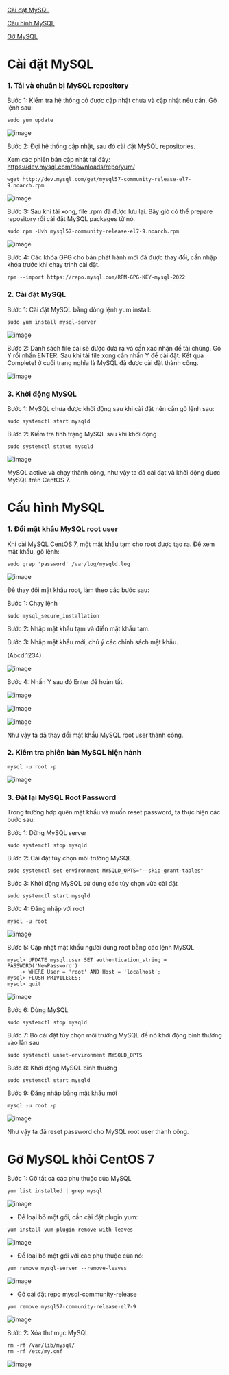 [Cài đặt MySQL](#caidat)

[Cấu hình MySQL](#cauhinh)

[Gỡ MySQL](#go)

<a name="caidat"></a>
# Cài đặt MySQL

### 1. Tải và chuẩn bị MySQL repository

Bước 1: Kiểm tra hệ thống có được cập nhật chưa và cập nhật nếu cần. Gõ lệnh sau:

```
sudo yum update
```

![image](https://user-images.githubusercontent.com/111716161/190305052-5b5a345b-8373-4a2f-b3c0-55fc9fcaebe9.png)

Bước 2: Đợi hệ thống cập nhật, sau đó cài đặt MySQL repositories. 

Xem các phiên bản cập nhật tại đây: https://dev.mysql.com/downloads/repo/yum/

```
wget http://dev.mysql.com/get/mysql57-community-release-el7-9.noarch.rpm
```

![image](https://user-images.githubusercontent.com/111716161/190305141-91fd9651-92fa-43dc-b6ab-3389eb31e0ce.png)

Bước 3: Sau khi tải xong, file .rpm đã được lưu lại. Bây giờ có thể prepare repository rồi cài đặt MySQL packages từ nó.

```
sudo rpm -Uvh mysql57-community-release-el7-9.noarch.rpm
```

![image](https://user-images.githubusercontent.com/111716161/190305229-7689acc6-3724-47f3-b9bf-33e0058e3269.png)

Bước 4: Các khóa GPG cho bản phát hành mới đã được thay đổi, cần nhập khóa trước khi chạy trình cài đặt.

```
rpm --import https://repo.mysql.com/RPM-GPG-KEY-mysql-2022
```

### 2. Cài đặt MySQL

Bước 1: Cài đặt MySQL bằng dòng lệnh yum install:

```
sudo yum install mysql-server
```

![image](https://user-images.githubusercontent.com/111716161/190305498-a3747c0c-0d3c-485c-97eb-63bbf7f9ae1d.png)

Bước 2: Danh sách file cài sẽ được đưa ra và cần xác nhận để tải chúng. Gõ Y rồi nhấn ENTER. Sau khi tải file xong cần nhấn Y để cài đặt. Kết quả Complete! ở cuối trang nghĩa là MySQL đã được cài đặt thành công. 

![image](https://user-images.githubusercontent.com/111716161/190308070-5ba52174-5fba-46dc-a69e-fae1f4a80ac1.png)

### 3. Khởi động MySQL 

Bước 1: MySQL chưa được khởi động sau khi cài đặt nên cần gõ lệnh sau:

```
sudo systemctl start mysqld
```

Bước 2: Kiểm tra tình trạng MySQL sau khi khởi động

```
sudo systemctl status mysqld
```

![image](https://user-images.githubusercontent.com/111716161/190308798-7caaa17a-6026-4a93-8c9a-d6c27212006f.png)

MySQL active và chạy thành công, như vậy ta đã cài đạt và khởi động được MySQL trên CentOS 7.

<a name="cauhinh"></a>

# Cấu hình MySQL

### 1. Đổi mật khẩu MySQL root user

Khi cài MySQL CentOS 7, một mật khẩu tạm cho root được tạo ra. Để xem mật khẩu, gõ lệnh:

```
sudo grep 'password' /var/log/mysqld.log
```

![image](https://user-images.githubusercontent.com/111716161/190309405-e0208358-e767-4c8c-aac1-a2eeb76ee066.png)

Để thay đổi mật khẩu root, làm theo các bước sau:

Bước 1: Chạy lệnh

```
sudo mysql_secure_installation
```

Bước 2: Nhập mật khẩu tạm và điền mật khẩu tạm.

Bước 3: Nhập mật khẩu mới, chú ý các chính sách mật khẩu. 

(Abcd.1234)

![image](https://user-images.githubusercontent.com/111716161/190310085-0b926337-933a-475b-88b8-ad2d7e88e24b.png)

Bước 4: Nhấn Y sau đó Enter để hoàn tất.

![image](https://user-images.githubusercontent.com/111716161/190310612-3d3aa6bb-5871-4586-8f44-b181578acaf3.png)

![image](https://user-images.githubusercontent.com/111716161/190310646-232b1461-6005-4cbe-81aa-2f9f8575f078.png)

![image](https://user-images.githubusercontent.com/111716161/190310687-cf1b3cd1-6563-4aca-a0e2-f29be4eb50dc.png)

Như vậy ta đã thay đổi mật khẩu MySQL root user thành công. 

### 2. Kiểm tra phiên bản MySQL hiện hành

```
mysql -u root -p
```

![image](https://user-images.githubusercontent.com/111716161/190310871-3dfd2072-6609-4f6a-af5f-372a161dfd41.png)

### 3. Đặt lại MySQL Root Password

Trong trường hợp quên mật khẩu và muốn reset password, ta thực hiện các bước sau:

Bước 1: Dừng MySQL server

```
sudo systemctl stop mysqld
```

Bước 2: Cài đặt tùy chọn môi trường MySQL

```
sudo systemctl set-environment MYSQLD_OPTS="--skip-grant-tables"
```

Bước 3: Khởi động MySQL sử dụng các tùy chọn vừa cài đặt

```
sudo systemctl start mysqld
```

Bước 4: Đăng nhập với root

```
mysql -u root
```

![image](https://user-images.githubusercontent.com/111716161/190318241-592073c3-a7b5-4a27-a892-300f29e60da0.png)

Bước 5: Cập nhật mật khẩu người dùng root bằng các lệnh MySQL

```
mysql> UPDATE mysql.user SET authentication_string = PASSWORD('NewPassword')
    -> WHERE User = 'root' AND Host = 'localhost';
mysql> FLUSH PRIVILEGES;
mysql> quit
```

![image](https://user-images.githubusercontent.com/111716161/190332320-2e9cbb99-3fda-41f7-bfbe-b995a29e69a4.png)

Bước 6: Dừng MySQL

```
sudo systemctl stop mysqld
```

Bước 7: Bỏ cài đặt tùy chọn môi trường MySQL để nó khởi động bình thường vào lần sau

```
sudo systemctl unset-environment MYSQLD_OPTS
```

Bước 8: Khởi động MySQL bình thường

```
sudo systemctl start mysqld
```

Bước 9: Đăng nhập bằng mật khẩu mới

```
mysql -u root -p
```

![image](https://user-images.githubusercontent.com/111716161/190332495-a12d0dc6-a3c1-4586-b5d6-6e86faf6d1b5.png)

Như vậy ta đã reset password cho MySQL root user thành công. 

<a name="go"></a>
# Gỡ MySQL khỏi CentOS 7

Bước 1: Gỡ tất cả các phụ thuộc của MySQL

```
yum list installed | grep mysql
```

![image](https://user-images.githubusercontent.com/111716161/190600269-00a71e8a-f435-4be0-a5b2-172270d3f9e8.png)

- Để loại bỏ một gói, cần cài đặt plugin yum:

```
yum install yum-plugin-remove-with-leaves
```

![image](https://user-images.githubusercontent.com/111716161/190600633-06f3dfcd-2761-4ca5-9e66-18a260801167.png)

- Để loại bỏ một gói với các phụ thuộc của nó: 
```
yum remove mysql-server --remove-leaves
```

![image](https://user-images.githubusercontent.com/111716161/190600951-882682b5-4d4f-46f4-9e06-f34b0e1e5377.png)

- Gỡ cài đặt repo mysql-community-release

```
yum remove mysql57-community-release-el7-9
```

![image](https://user-images.githubusercontent.com/111716161/190601412-856085fa-cdf7-4ee9-ae70-c945ecdb51aa.png)

Bước 2: Xóa thư mục MySQL

```
rm -rf /var/lib/mysql/
rm -rf /etc/my.cnf
```

![image](https://user-images.githubusercontent.com/111716161/190601630-6bbe92b0-8da7-4c2b-9449-41d82b887e50.png)


